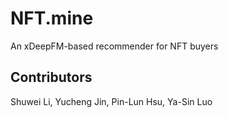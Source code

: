 # NFT.mine

An xDeepFM-based recommender for NFT buyers 

## Contributors

Shuwei Li, Yucheng Jin, Pin-Lun Hsu, Ya-Sin Luo
